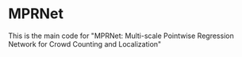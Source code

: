 # MPRNet
This is the main code for "MPRNet: Multi-scale Pointwise Regression Network for Crowd Counting and Localization"
